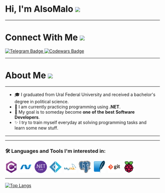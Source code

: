 # Hi, I'm AlsoMalo <img src="https://github.com/TheDudeThatCode/TheDudeThatCode/blob/master/Assets/Hi.gif" width="40px">

---

# Connect With Me    <img src="https://github.com/TheDudeThatCode/TheDudeThatCode/blob/master/Assets/Point_Down.gif" width="29px">
  <div id="badges">
  <a href="https://t.me/Herzenbrecher3000">
  <img src="https://img.shields.io/badge/Telegram-blue?style=for-the-badge&logo=telegram&logoColor=white" alt="Telegram Badge"/>
  </a>
  <a href="https://www.codewars.com/users/alsomalo">
  <img src="https://img.shields.io/badge/Codewars-red?style=for-the-badge&logo=codewars&logoColor=black" alt="Codewars Badge"/>
  </a>
</div>

---

# About Me <img src="https://github.com/TheDudeThatCode/TheDudeThatCode/blob/master/Assets/Developer.gif" width="100px">
<table>
<tr>
  <td valign="center">
 
 *   🎓 I graduated from Ural Federal University and received a bachelor's degree in political science.
 *   🌱 I am currently practicing programming using **.NET**.
 *   🎯 My goal is to someday become **one of the best Software Developers**.
 *   ✨ I try to train myself everyday at solving programming tasks and learn some new stuff.
    

</tr>
</table>

---

### :hammer_and_wrench: Languages and Tools I'm interested in:
<div>
  <img src="https://github.com/devicons/devicon/blob/master/icons/csharp/csharp-original.svg" title="Csharp" alt="Csharp" width="40" height="40"/>&nbsp;
  <img src="https://github.com/devicons/devicon/blob/master/icons/dot-net/dot-net-original.svg" title="Dotnet" alt="Dotnet" width="40" height="40"/>&nbsp;
  <img src="https://github.com/devicons/devicon/blob/master/icons/dotnetcore/dotnetcore-original.svg" title="Dotnetcore" alt="Dotnetcore" width="40" height="40"/>&nbsp;
  <img src="https://github.com/devicons/devicon/blob/master/icons/fsharp/fsharp-original.svg" title="Fsharp" alt="Fsharp" width="40" height="40"/>&nbsp;
  <img src="https://github.com/devicons/devicon/blob/master/icons/mysql/mysql-original-wordmark.svg" title="MySQL"  alt="MySQL" width="40" height="40"/>&nbsp;
  <img src="https://github.com/devicons/devicon/blob/master/icons/postgresql/postgresql-original.svg" title="Postgresql"  alt="Postgresql" width="40" height="40"/>&nbsp;
  <img src="https://github.com/devicons/devicon/blob/master/icons/sqlite/sqlite-original.svg" title="Sqlite"  alt="Sqlite" width="40" height="40"/>&nbsp;
  <img src="https://github.com/devicons/devicon/blob/master/icons/git/git-original-wordmark.svg" title="Git" **alt="Git" width="40" height="40"/>&nbsp;
  <img src="https://github.com/devicons/devicon/blob/master/icons/raspberrypi/raspberrypi-original.svg" title="Raspberrypi" **alt="Raspberrypi" width="40" height="40"/>
</div>

---

[![Top Langs](https://github-readme-stats.vercel.app/api/top-langs/?username=alsomalo&layout=compact&theme=vision-friendly-dark)](https://github.com/anuraghazra/github-readme-stats)


<!--
**alsomalo/alsomalo** is a ✨ _special_ ✨ repository because its `README.md` (this file) appears on your GitHub profile.
Here are some ideas to get you started:

## Stats📈 <p align="center"> <img width="40%" src="https://github-readme-stats.vercel.app/api/top-langs?username=#your-username&show_icons=true&theme=dracula&title_color=ff8000&text_color=ffffff&bg_color=6a6a6a&locale=en&layout=compact&hide_border=true" alt="#your-username" />  <img width="48%" src="https://github-readme-stats.vercel.app/api?username=#your-username&show_icons=true&theme=dracula&title_color=ff8000&text_color=ffffff&bg_color=6a6a6a&locale=en&hide_border=true" alt="#your-username" /> <img width="48%" src="https://github-readme-streak-stats.herokuapp.com/?user=#your-username&theme=highcontrast&hide_border=true" alt="#your-username" /> </p>

- 🔭 I’m currently working on ...
- 🌱 I’m currently learning ...
- 👯 I’m looking to collaborate on ...
- 🤔 I’m looking for help with ...
- 💬 Ask me about ...
- 📫 How to reach me: ...
- 😄 Pronouns: ...
- ⚡ Fun fact: ...

# replace username with your own or change theme ![GitHub Activity Graph](https://activity-graph.herokuapp.com/graph?username=#your-username&theme=dracula&hide_border=true)


  <img src="https://github.com/devicons/devicon/blob/master/icons/java/java-original-wordmark.svg" title="Java" alt="Java" width="40" height="40"/>&nbsp;
  <img src="https://github.com/devicons/devicon/blob/master/icons/spring/spring-original.svg" title="Spring" alt="Spring" width="40" height="40"/>&nbsp;



<img src="https://github.com/devicons/devicon/blob/master/icons/javascript/javascript-original.svg" title="JavaScript" alt="JavaScript" width="40" height="40"/>&nbsp;
  <img src="https://github.com/devicons/devicon/blob/master/icons/angularjs/angularjs-original.svg" title="Angularjs" alt="Angularjs" width="40" height="40"/>&nbsp;
  <img src="https://github.com/devicons/devicon/blob/master/icons/html5/html5-original.svg" title="HTML5" alt="HTML" width="40" height="40"/>&nbsp;
  <img src="https://github.com/devicons/devicon/blob/master/icons/css3/css3-plain-wordmark.svg"  title="CSS3" alt="CSS" width="40" height="40"/>&nbsp;


https://github.com/devicons/devicon/tree/master/icons

  <img src="https://github.com/devicons/devicon/blob/master/icons/materialui/materialui-original.svg" title="Material UI" alt="Material UI" width="40" height="40"/>&nbsp;
  <img src="https://github.com/devicons/devicon/blob/master/icons/react/react-original-wordmark.svg" title="React" alt="React" width="40" height="40"/>&nbsp;
  <img src="https://github.com/devicons/devicon/blob/master/icons/spring/spring-original-wordmark.svg" title="Spring" alt="Spring" width="40" height="40"/>&nbsp;
<img src="https://github.com/devicons/devicon/blob/master/icons/flutter/flutter-original.svg" title="Flutter" alt="Flutter" width="40" height="40"/>&nbsp;
  <img src="https://github.com/devicons/devicon/blob/master/icons/redux/redux-original.svg" title="Redux" alt="Redux " width="40" height="40"/>&nbsp;
<img src="https://github.com/devicons/devicon/blob/master/icons/firebase/firebase-plain-wordmark.svg" title="Firebase" alt="Firebase" width="40" height="40"/>&nbsp;
  <img src="https://github.com/devicons/devicon/blob/master/icons/gatsby/gatsby-original.svg" title="Gatsby"  alt="Gatsby" width="40" height="40"/>&nbsp;
<img src="https://github.com/devicons/devicon/blob/master/icons/nodejs/nodejs-original-wordmark.svg" title="NodeJS" alt="NodeJS" width="40" height="40"/>&nbsp;
  <img src="https://github.com/devicons/devicon/blob/master/icons/amazonwebservices/amazonwebservices-plain-wordmark.svg" title="AWS" alt="AWS" width="40" height="40"/>&nbsp;


https://docs.github.com/en/get-started/writing-on-github/getting-started-with-writing-and-formatting-on-github/basic-writing-and-formatting-syntax#relative-links

https://proglib.io/p/kak-kreativno-oformit-profil-na-github-chtoby-on-privlekal-vnimanie-2022-03-17 - here is guide
-->
